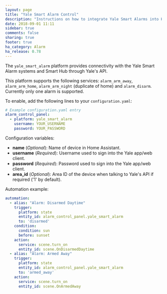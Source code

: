 ```yaml
---
layout: page
title: "Yale Smart Alarm Control"
description: "Instructions on how to integrate Yale Smart Alarms into Home Assistant."
date: 2018-09-01 11:11
sidebar: true
comments: false
sharing: true
footer: true
ha_category: Alarm
ha_release: 0.78
---
```


The `yale_smart_alarm` platform provides connectivity with the Yale Smart Alarm systems and Smart Hub through Yale's API.

This platform supports the following services: `alarm_arm_away`, `alarm_arm_home`, `alarm_arm_night` (duplicate of home) and `alarm_disarm`.
Currently only one alarm is supported.


To enable, add the following lines to your `configuration.yaml`:

```yaml
# Example configuration.yaml entry
alarm_control_panel:
  - platform: yale_smart_alarm
    username: YOUR_USERNAME
    password: YOUR_PASSWORD
```

Configuration variables:

- **name** (*Optional*): Name of device in Home Assistant.
- **username** (*Required*): Username used to sign into the Yale app/web client.
- **password** (*Required*): Password used to sign into the Yale app/web client.
- **area_id** (*Optional*): Area ID of the device when talking to Yale's API if required ('1' by default).

Automation example:

```yaml
automation:
  - alias: "Alarm: Disarmed Daytime"
    trigger:
      platform: state
      entity_id: alarm_control_panel.yale_smart_alarm
      to: 'disarmed'
    condition:
      condition: sun
      before: sunset
    action:
      service: scene.turn_on
      entity_id: scene.OnDisarmedDaytime
  - alias: "Alarm: Armed Away"
    trigger:
      platform: state
      entity_id: alarm_control_panel.yale_smart_alarm
      to: 'armed_away'
    action:
      service: scene.turn_on
      entity_id: scene.OnArmedAway 
```
